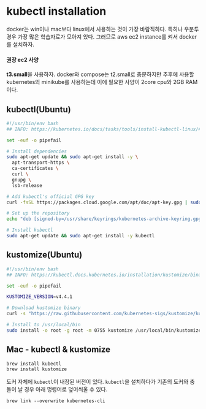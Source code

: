 # kubectl installation

docker는 win이나 mac보다 linux에서 사용하는 것이 가장 바람직하다. 특히나 우분투 경우 가장 많은 학습자료가 모아져 있다. 그러므로 aws ec2 instance를 켜서 docker를 설치하자.

#### 권장 ec2 사양

**t3.small**을 사용하자. docker와 compose는 t2.small로 충분하지만 추후에 사용할 kubernetes의 minikube를 사용하는데 이에 필요한 사양이 2core cpu와 2GB RAM이다.

## kubectl(Ubuntu)

```sh
#!/usr/bin/env bash
## INFO: https://kubernetes.io/docs/tasks/tools/install-kubectl-linux/#install-using-native-package-management

set -euf -o pipefail

# Install dependencies
sudo apt-get update && sudo apt-get install -y \
  apt-transport-https \
  ca-certificates \
  curl \
  gnupg \
  lsb-release

# Add kubectl's official GPG key
curl -fsSL https://packages.cloud.google.com/apt/doc/apt-key.gpg | sudo gpg --dearmor -o /usr/share/keyrings/kubernetes-archive-keyring.gpg

# Set up the repository
echo "deb [signed-by=/usr/share/keyrings/kubernetes-archive-keyring.gpg] https://apt.kubernetes.io/ kubernetes-xenial main" | sudo tee /etc/apt/sources.list.d/kubernetes.list

# Install kubectl
sudo apt-get update && sudo apt-get install -y kubectl
```

## kustomize(Ubuntu)

```sh
#!/usr/bin/env bash
## INFO: https://kubectl.docs.kubernetes.io/installation/kustomize/binaries/

set -euf -o pipefail

KUSTOMIZE_VERSION=v4.4.1

# Download kustomize binary
curl -s "https://raw.githubusercontent.com/kubernetes-sigs/kustomize/kustomize/${KUSTOMIZE_VERSION}/hack/install_kustomize.sh"  | bash

# Install to /usr/local/bin
sudo install -o root -g root -m 0755 kustomize /usr/local/bin/kustomize
```

## Mac - kubectl & kustomize

```sh
brew install kubectl
brew install kustomize
```

도커 자체에 `kubectl`이 내장된 버전이 있다. `kubectl`을 설치하다가 기존의 도커와 충돌이 날 경우 아래 명령어로 덮어씌울 수 있다.

```shell
brew link --overwrite kubernetes-cli
```

